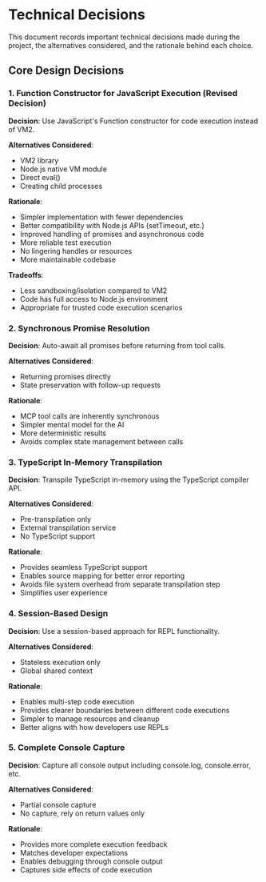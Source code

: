 # Technical Decisions

This document records important technical decisions made during the project, the alternatives considered, and the rationale behind each choice.

## Core Design Decisions

### 1. Function Constructor for JavaScript Execution (Revised Decision)

**Decision**: Use JavaScript's Function constructor for code execution instead of VM2.

**Alternatives Considered**:
- VM2 library
- Node.js native VM module
- Direct eval()
- Creating child processes

**Rationale**:
- Simpler implementation with fewer dependencies
- Better compatibility with Node.js APIs (setTimeout, etc.)
- Improved handling of promises and asynchronous code
- More reliable test execution
- No lingering handles or resources
- More maintainable codebase

**Tradeoffs**:
- Less sandboxing/isolation compared to VM2
- Code has full access to Node.js environment
- Appropriate for trusted code execution scenarios

### 2. Synchronous Promise Resolution

**Decision**: Auto-await all promises before returning from tool calls.

**Alternatives Considered**:
- Returning promises directly
- State preservation with follow-up requests

**Rationale**:
- MCP tool calls are inherently synchronous
- Simpler mental model for the AI
- More deterministic results
- Avoids complex state management between calls

### 3. TypeScript In-Memory Transpilation

**Decision**: Transpile TypeScript in-memory using the TypeScript compiler API.

**Alternatives Considered**:
- Pre-transpilation only
- External transpilation service
- No TypeScript support

**Rationale**:
- Provides seamless TypeScript support
- Enables source mapping for better error reporting
- Avoids file system overhead from separate transpilation step
- Simplifies user experience

### 4. Session-Based Design

**Decision**: Use a session-based approach for REPL functionality.

**Alternatives Considered**:
- Stateless execution only
- Global shared context

**Rationale**:
- Enables multi-step code execution
- Provides clearer boundaries between different code executions
- Simpler to manage resources and cleanup
- Better aligns with how developers use REPLs

### 5. Complete Console Capture

**Decision**: Capture all console output including console.log, console.error, etc.

**Alternatives Considered**:
- Partial console capture
- No capture, rely on return values only

**Rationale**:
- Provides more complete execution feedback
- Matches developer expectations
- Enables debugging through console output
- Captures side effects of code execution
